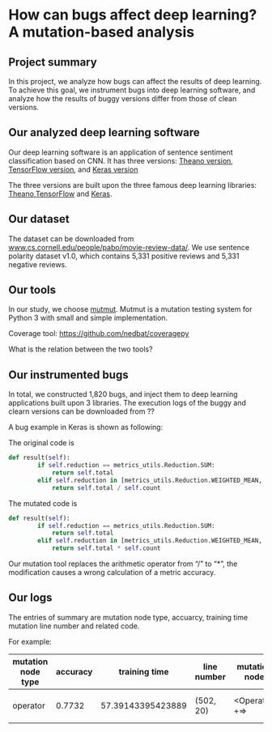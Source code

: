 # How can bugs affect deep learning? A mutation-based analysis

## Project summary

In this project, we analyze how bugs can affect the results of deep learning. To achieve this goal, we instrument bugs into deep learning software, and analyze how the results of buggy versions differ from those of clean versions. 


## Our analyzed deep learning software

Our deep learning software is an application of sentence sentiment classification based on CNN. It has three versions: [Theano version](https://github.com/yoonkim/CNN_sentence), [TensorFlow version](https://github.com/dennybritz/cnn-text-classification-tf), and [Keras version](https://github.com/alexander-rakhlin/CNN-for-Sentence-Classification-in-Keras)

The three versions are built upon the three famous deep learning libraries: [Theano](https://github.com/Theano/Theano),[TensorFlow](https://github.com/tensorflow/tensorflow) and [Keras](https://github.com/keras-team/keras).

## Our dataset

The dataset can be downloaded from www.cs.cornell.edu/people/pabo/movie-review-data/. We use sentence polarity dataset v1.0, which contains 5,331 positive reviews and 5,331 negative reviews. 

## Our tools

In our study, we choose [mutmut](https://github.com/boxed/mutmut). Mutmut is a mutation testing system for Python 3 with small and simple implementation.

Coverage tool: https://github.com/nedbat/coveragepy

What is the relation between the two tools?

## Our instrumented bugs

In total, we constructed 1,820 bugs, and inject them to deep learning applications built upon 3 libraries. The execution logs of the buggy and clearn versions can be downloaded from ??


A bug example in Keras is shown as following:

The original code is

```Python
def result(self):
        if self.reduction == metrics_utils.Reduction.SUM:
            return self.total
        elif self.reduction in [metrics_utils.Reduction.WEIGHTED_MEAN, metrics_utils.Reduction.SUM_OVER_BATCH_SIZE]:
            return self.total / self.count
```
The mutated code is

```Python
def result(self):
        if self.reduction == metrics_utils.Reduction.SUM:
            return self.total
        elif self.reduction in [metrics_utils.Reduction.WEIGHTED_MEAN, metrics_utils.Reduction.SUM_OVER_BATCH_SIZE]:
            return self.total * self.count
```
Our mutation tool replaces the arithmetic operator from “/” to “*”, the modification causes a wrong calculation of a metric accuracy.

## Our logs

The entries of summary are mutation node type, accuarcy, training time mutation line number and related code.

For example:


mutation node type  | accuracy | training time | line number |mutation node|related code
  ------------- | ------------- | ------------- | ------------- | ------------- | ------------- 
 operator|0.7732|57.39143395423889|(502, 20)|<Operator: +=>|self.seen += batch_size
